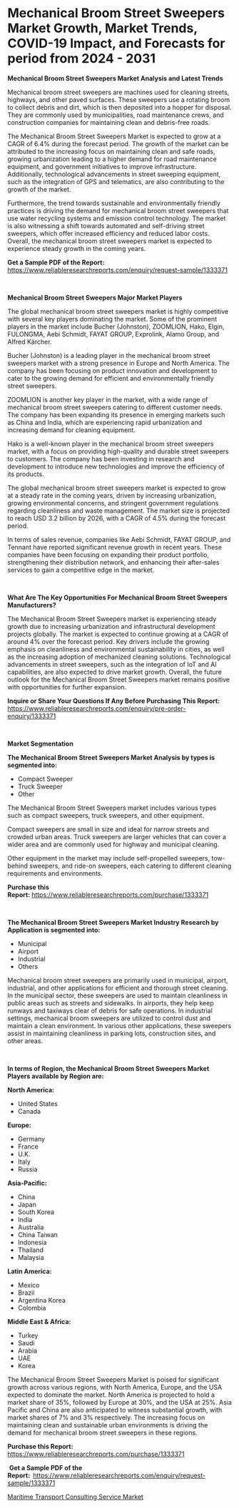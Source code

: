 <p><h1>Mechanical Broom Street Sweepers Market Growth, Market Trends, COVID-19 Impact, and Forecasts for period from 2024 - 2031</h1></p><p><strong>Mechanical Broom Street Sweepers Market Analysis and Latest Trends</strong></p>
<p><p>Mechanical broom street sweepers are machines used for cleaning streets, highways, and other paved surfaces. These sweepers use a rotating broom to collect debris and dirt, which is then deposited into a hopper for disposal. They are commonly used by municipalities, road maintenance crews, and construction companies for maintaining clean and debris-free roads.</p><p>The Mechanical Broom Street Sweepers Market is expected to grow at a CAGR of 6.4% during the forecast period. The growth of the market can be attributed to the increasing focus on maintaining clean and safe roads, growing urbanization leading to a higher demand for road maintenance equipment, and government initiatives to improve infrastructure. Additionally, technological advancements in street sweeping equipment, such as the integration of GPS and telematics, are also contributing to the growth of the market.</p><p>Furthermore, the trend towards sustainable and environmentally friendly practices is driving the demand for mechanical broom street sweepers that use water recycling systems and emission control technology. The market is also witnessing a shift towards automated and self-driving street sweepers, which offer increased efficiency and reduced labor costs. Overall, the mechanical broom street sweepers market is expected to experience steady growth in the coming years.</p></p>
<p><strong>Get a Sample PDF of the Report:&nbsp;</strong> <a href="https://www.reliableresearchreports.com/enquiry/request-sample/1333371">https://www.reliableresearchreports.com/enquiry/request-sample/1333371</a></p>
<p>&nbsp;</p>
<p><strong>Mechanical Broom Street Sweepers Major Market Players</strong></p>
<p><p>The global mechanical broom street sweepers market is highly competitive with several key players dominating the market. Some of the prominent players in the market include Bucher (Johnston), ZOOMLION, Hako, Elgin, FULONGMA, Aebi Schmidt, FAYAT GROUP, Exprolink, Alamo Group, and Alfred Kärcher.</p><p>Bucher (Johnston) is a leading player in the mechanical broom street sweepers market with a strong presence in Europe and North America. The company has been focusing on product innovation and development to cater to the growing demand for efficient and environmentally friendly street sweepers.</p><p>ZOOMLION is another key player in the market, with a wide range of mechanical broom street sweepers catering to different customer needs. The company has been expanding its presence in emerging markets such as China and India, which are experiencing rapid urbanization and increasing demand for cleaning equipment.</p><p>Hako is a well-known player in the mechanical broom street sweepers market, with a focus on providing high-quality and durable street sweepers to customers. The company has been investing in research and development to introduce new technologies and improve the efficiency of its products.</p><p>The global mechanical broom street sweepers market is expected to grow at a steady rate in the coming years, driven by increasing urbanization, growing environmental concerns, and stringent government regulations regarding cleanliness and waste management. The market size is projected to reach USD 3.2 billion by 2026, with a CAGR of 4.5% during the forecast period.</p><p>In terms of sales revenue, companies like Aebi Schmidt, FAYAT GROUP, and Tennant have reported significant revenue growth in recent years. These companies have been focusing on expanding their product portfolio, strengthening their distribution network, and enhancing their after-sales services to gain a competitive edge in the market.</p></p>
<p>&nbsp;</p>
<p><strong>What Are The Key Opportunities For Mechanical Broom Street Sweepers Manufacturers?</strong></p>
<p><p>The Mechanical Broom Street Sweepers market is experiencing steady growth due to increasing urbanization and infrastructural development projects globally. The market is expected to continue growing at a CAGR of around 4% over the forecast period. Key drivers include the growing emphasis on cleanliness and environmental sustainability in cities, as well as the increasing adoption of mechanized cleaning solutions. Technological advancements in street sweepers, such as the integration of IoT and AI capabilities, are also expected to drive market growth. Overall, the future outlook for the Mechanical Broom Street Sweepers market remains positive with opportunities for further expansion.</p></p>
<p><strong>Inquire or Share Your Questions If Any Before Purchasing This Report:</strong> <a href="https://www.reliableresearchreports.com/enquiry/pre-order-enquiry/1333371">https://www.reliableresearchreports.com/enquiry/pre-order-enquiry/1333371</a></p>
<p>&nbsp;</p>
<p><strong>Market Segmentation</strong></p>
<p><strong>The Mechanical Broom Street Sweepers Market Analysis by types is segmented into:</strong></p>
<p><ul><li>Compact Sweeper</li><li>Truck Sweeper</li><li>Other</li></ul></p>
<p><p>The Mechanical Broom Street Sweepers market includes various types such as compact sweepers, truck sweepers, and other equipment. </p><p>Compact sweepers are small in size and ideal for narrow streets and crowded urban areas. Truck sweepers are larger vehicles that can cover a wider area and are commonly used for highway and municipal cleaning. </p><p>Other equipment in the market may include self-propelled sweepers, tow-behind sweepers, and ride-on sweepers, each catering to different cleaning requirements and environments.</p></p>
<p><strong>Purchase this Report:&nbsp;</strong><a href="https://www.reliableresearchreports.com/purchase/1333371">https://www.reliableresearchreports.com/purchase/1333371</a></p>
<p>&nbsp;</p>
<p><strong>The Mechanical Broom Street Sweepers Market Industry Research by Application is segmented into:</strong></p>
<p><ul><li>Municipal</li><li>Airport</li><li>Industrial</li><li>Others</li></ul></p>
<p><p>Mechanical broom street sweepers are primarily used in municipal, airport, industrial, and other applications for efficient and thorough street cleaning. In the municipal sector, these sweepers are used to maintain cleanliness in public areas such as streets and sidewalks. In airports, they help keep runways and taxiways clear of debris for safe operations. In industrial settings, mechanical broom sweepers are utilized to control dust and maintain a clean environment. In various other applications, these sweepers assist in maintaining cleanliness in parking lots, construction sites, and other areas.</p></p>
<p>&nbsp;</p>
<p><strong>In terms of Region, the Mechanical Broom Street Sweepers Market Players available by Region are:</strong></p>
<p>
    <p> <strong> North America: </strong>
        <ul>
            <li>United States</li>
            <li>Canada</li>
        </ul>
        </p> 
    <p> <strong> Europe: </strong>
        <ul>
            <li>Germany</li>
            <li>France</li>
            <li>U.K.</li>
            <li>Italy</li>
            <li>Russia</li>
        </ul>
        </p> 
    <p> <strong> Asia-Pacific: </strong>
        <ul>
            <li>China</li>
            <li>Japan</li>
            <li>South Korea</li>
            <li>India</li>
            <li>Australia</li>
            <li>China Taiwan</li>
            <li>Indonesia</li>
            <li>Thailand</li>
            <li>Malaysia</li>
        </ul>
        </p> 
    <p> <strong> Latin America: </strong>
        <ul>
            <li>Mexico</li>
            <li>Brazil</li>
            <li>Argentina Korea</li>
            <li>Colombia</li>
        </ul>
        </p> 
    <p> <strong> Middle East & Africa: </strong>
        <ul>
            <li>Turkey</li>
            <li>Saudi</li>
            <li>Arabia</li>
            <li>UAE</li>
            <li>Korea</li>
        </ul>
    </p>
    </p>
<p><p>The Mechanical Broom Street Sweepers Market is poised for significant growth across various regions, with North America, Europe, and the USA expected to dominate the market. North America is projected to hold a market share of 35%, followed by Europe at 30%, and the USA at 25%. Asia Pacific and China are also anticipated to witness substantial growth, with market shares of 7% and 3% respectively. The increasing focus on maintaining clean and sustainable urban environments is driving the demand for mechanical broom street sweepers in these regions.</p></p>
<p><strong>Purchase this Report: </strong><a href="https://www.reliableresearchreports.com/purchase/1333371">https://www.reliableresearchreports.com/purchase/1333371</a></p>
<p>&nbsp;<strong>Get a Sample PDF of the Report:&nbsp;&nbsp;</strong><a href="https://www.reliableresearchreports.com/enquiry/request-sample/1333371">https://www.reliableresearchreports.com/enquiry/request-sample/1333371</a></p>
<p><strong></strong></p>
<p><p><a href="https://github.com/PeterParrish5/Market-Research-Report-List-3/blob/main/maritime-transport-consulting-service-market.md">Maritime Transport Consulting Service Market</a></p></p>
